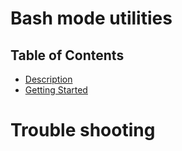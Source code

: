# Bash mode utilities
## Table of Contents
- [Description](#descrip)
- [Getting Started](#get_started)


# <a name="help_"></a> Trouble shooting
